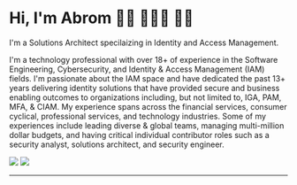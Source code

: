 # Hi, I'm Abrom 👋🏾 👨🏾‍💻 💪🏾

I'm a Solutions Architect specilaizing in Identity and Access Management. 


I'm a technology professional with over 18+ of experience in the Software Engineering, Cybersecurity, and Identity & Access Management (IAM) fields. I'm passionate about the IAM space and have dedicated the past 13+ years delivering identity solutions that have provided secure and business enabling outcomes to organizations including, but not limited to, IGA, PAM, MFA, & CIAM. My experience spans across the financial services, consumer cyclical, professional services, and technology industries. Some of my experiences include leading diverse & global teams, managing multi-million dollar budgets, and having critical individual contributor roles such as a security analyst, solutions architect, and security engineer.

<a href="https://authn.cc/@abrom" target="_blank"> <img src="https://badgen.net/badge/icon/Mastodon/purple?icon=mastodon&label"></a>
<a href="https://twitter.com/iamAbrom" target="_blank"> <img src="https://badgen.net/badge/icon/Twitter?icon=twitter&label"></a>

---
[comment]: <> (<img align="center" src="https://github-readme-stats.vercel.app/api?username=iamabrom&show_icons=true&count_private=true">)
[comment]: <> (<img align="center" src="https://github-readme-stats.vercel.app/api/top-langs/?username=iamabrom&hide=css">)
